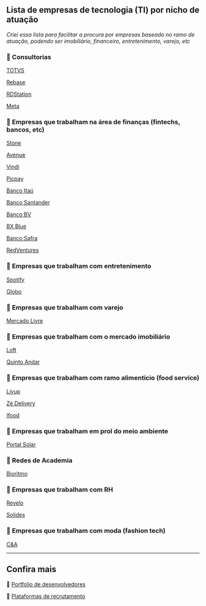 ## Lista de empresas de tecnologia (TI) por nicho de atuação 

_Criei essa lista para facilitar a procura por empresas baseado no ramo de atuação, podendo ser imobiliário, financeiro, entretenimento, varejo, etc_

### :green_heart: Consultorias

[TOTVS](https://www.linkedin.com/company/totvs/life/98dfa07b-b9d6-49ed-af6f-a63510dc47b9/)

[Rebase](https://www.rebase.com.br/)

[RDStation](https://www.rdstation.com/trabalhe-conosco/)

[Meta](https://www.linkedin.com/company/metaoficial/)

### :green_heart: Empresas que trabalham na área de finanças (fintechs, bancos, etc)

[Stone](https://www.linkedin.com/company/stone-co/life/stonetech/)

[Avenue](https://www.linkedin.com/company/avenue-securities-limited/)

[Vindi](https://vindi.gupy.io/)

[Picpay](https://picpay.com/oportunidades-de-emprego-e-carreiras/central-de-vagas)

[Banco Itaú](https://carreiras.itau.com.br/busca-de-vagas)

[Banco Santander](https://santanderbrasil.gupy.io/)

[Banco BV](https://jobs.lever.co/bv)

[BX Blue](https://bxblue.gupy.io/)

[Banco Safra](https://jobs.kenoby.com/safrainvestimentos)

[RedVentures](https://redventures.com.br/)

### :green_heart: Empresas que trabalham com entretenimento

[Spotify](https://www.linkedin.com/company/spotify/life/e535b38f-4070-4a5b-8bb4-2d7b6b76f72c/)

[Globo](https://globo.gupy.io/)

### :green_heart: Empresas que trabalham com varejo

[Mercado Livre](https://www.linkedin.com/company/mercadolivre-com/life/5ac289b7-ec6d-4217-afbc-14217207c48c/)

### :green_heart: Empresas que trabalham com o mercado imobiliário

[Loft](https://www.linkedin.com/company/loftbr/life/5efb40e0-8451-4f22-a99f-1c1d0983c1f1/)

[Quinto Andar](https://carreiras.quintoandar.com.br/)

### 💚 Empresas que trabalham com ramo alimenticio (food service)

[Livup](https://carreiras.livup.com.br/jobs/faca-parte-da-nossa-receita-3)

[Zé Delivery](https://jobs.kenoby.com/zedelivery)

[Ifood](https://carreiras.ifood.com.br/en/)

### 💚 Empresas que trabalham em prol do meio ambiente

[Portal Solar](https://www.portalsolar.com.br/)

### 💚 Redes de Academia 

[Bioritmo](https://jobs.solides.com/bioritmo#)

### 💚 Empresas que trabalham com RH

[Revelo](https://www.linkedin.com/company/revelobrasil/jobs/)

[Solides](https://solides.solides.jobs/)

### 💚 Empresas que trabalham com moda (fashion tech)

[C&A](https://cea.gupy.io/)

--- 

## Confira mais

:link: [Portfolio de desenvolvedores](https://github.com/reginadiana/empresas-tech-por-nicho/blob/main/portfolio-desenvolvedores.md)

:link: [Plataformas de recrutamento](https://github.com/reginadiana/empresas-tech-por-nicho/blob/main/plataformas-recrutamento.md)
